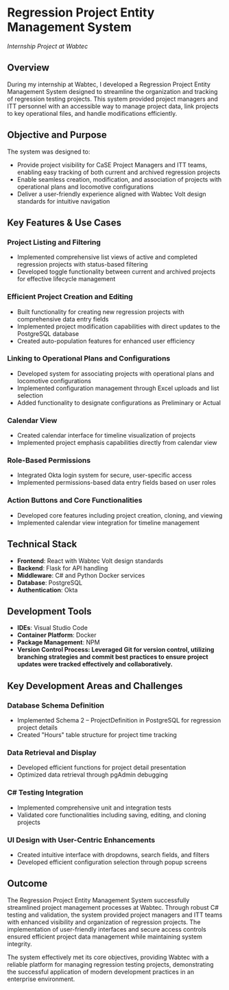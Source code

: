 # Regression Project Entity Management System
*Internship Project at Wabtec*

## Overview
During my internship at Wabtec, I developed a Regression Project Entity Management System designed to streamline the organization and tracking of regression testing projects. This system provided project managers and ITT personnel with an accessible way to manage project data, link projects to key operational files, and handle modifications efficiently.

## Objective and Purpose
The system was designed to:
- Provide project visibility for CaSE Project Managers and ITT teams, enabling easy tracking of both current and archived regression projects
- Enable seamless creation, modification, and association of projects with operational plans and locomotive configurations
- Deliver a user-friendly experience aligned with Wabtec Volt design standards for intuitive navigation

## Key Features & Use Cases

### Project Listing and Filtering
- Implemented comprehensive list views of active and completed regression projects with status-based filtering
- Developed toggle functionality between current and archived projects for effective lifecycle management

### Efficient Project Creation and Editing
- Built functionality for creating new regression projects with comprehensive data entry fields
- Implemented project modification capabilities with direct updates to the PostgreSQL database
- Created auto-population features for enhanced user efficiency

### Linking to Operational Plans and Configurations
- Developed system for associating projects with operational plans and locomotive configurations
- Implemented configuration management through Excel uploads and list selection
- Added functionality to designate configurations as Preliminary or Actual

### Calendar View
- Created calendar interface for timeline visualization of projects
- Implemented project emphasis capabilities directly from calendar view

### Role-Based Permissions
- Integrated Okta login system for secure, user-specific access
- Implemented permissions-based data entry fields based on user roles

### Action Buttons and Core Functionalities
- Developed core features including project creation, cloning, and viewing
- Implemented calendar view integration for timeline management

## Technical Stack
- **Frontend**: React with Wabtec Volt design standards
- **Backend**: Flask for API handling
- **Middleware**: C# and Python Docker services
- **Database**: PostgreSQL
- **Authentication**: Okta

## Development Tools
- **IDEs**: Visual Studio Code
- **Container Platform**: Docker
- **Package Management**: NPM
- **Version Control Process: Leveraged Git for version control, utilizing branching strategies and commit best practices to ensure project updates were tracked effectively and collaboratively.**


## Key Development Areas and Challenges

### Database Schema Definition
- Implemented Schema 2 – ProjectDefinition in PostgreSQL for regression project details
- Created "Hours" table structure for project time tracking

### Data Retrieval and Display
- Developed efficient functions for project detail presentation
- Optimized data retrieval through pgAdmin debugging

### C# Testing Integration
- Implemented comprehensive unit and integration tests
- Validated core functionalities including saving, editing, and cloning projects

### UI Design with User-Centric Enhancements
- Created intuitive interface with dropdowns, search fields, and filters
- Developed efficient configuration selection through popup screens

## Outcome
The Regression Project Entity Management System successfully streamlined project management processes at Wabtec. Through robust C# testing and validation, the system provided project managers and ITT teams with enhanced visibility and organization of regression projects. The implementation of user-friendly interfaces and secure access controls ensured efficient project data management while maintaining system integrity.

The system effectively met its core objectives, providing Wabtec with a reliable platform for managing regression testing projects, demonstrating the successful application of modern development practices in an enterprise environment.
